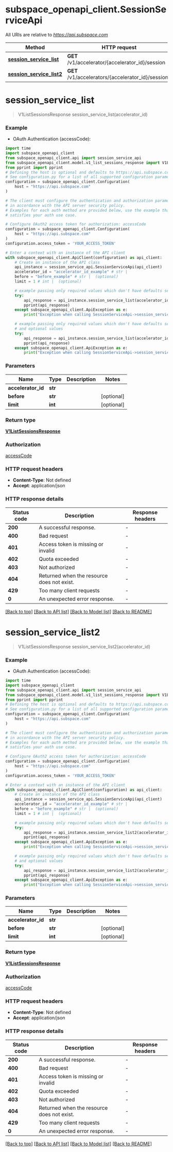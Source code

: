 # subspace_openapi_client.SessionServiceApi

All URIs are relative to *https://api.subspace.com*

Method | HTTP request | Description
------------- | ------------- | -------------
[**session_service_list**](SessionServiceApi.md#session_service_list) | **GET** /v1/accelerator/{accelerator_id}/session | 
[**session_service_list2**](SessionServiceApi.md#session_service_list2) | **GET** /v1/accelerators/{accelerator_id}/sessions | 


# **session_service_list**
> V1ListSessionsResponse session_service_list(accelerator_id)



### Example

* OAuth Authentication (accessCode):
```python
import time
import subspace_openapi_client
from subspace_openapi_client.api import session_service_api
from subspace_openapi_client.model.v1_list_sessions_response import V1ListSessionsResponse
from pprint import pprint
# Defining the host is optional and defaults to https://api.subspace.com
# See configuration.py for a list of all supported configuration parameters.
configuration = subspace_openapi_client.Configuration(
    host = "https://api.subspace.com"
)

# The client must configure the authentication and authorization parameters
# in accordance with the API server security policy.
# Examples for each auth method are provided below, use the example that
# satisfies your auth use case.

# Configure OAuth2 access token for authorization: accessCode
configuration = subspace_openapi_client.Configuration(
    host = "https://api.subspace.com"
)
configuration.access_token = 'YOUR_ACCESS_TOKEN'

# Enter a context with an instance of the API client
with subspace_openapi_client.ApiClient(configuration) as api_client:
    # Create an instance of the API class
    api_instance = session_service_api.SessionServiceApi(api_client)
    accelerator_id = "accelerator_id_example" # str | 
    before = "before_example" # str |  (optional)
    limit = 1 # int |  (optional)

    # example passing only required values which don't have defaults set
    try:
        api_response = api_instance.session_service_list(accelerator_id)
        pprint(api_response)
    except subspace_openapi_client.ApiException as e:
        print("Exception when calling SessionServiceApi->session_service_list: %s\n" % e)

    # example passing only required values which don't have defaults set
    # and optional values
    try:
        api_response = api_instance.session_service_list(accelerator_id, before=before, limit=limit)
        pprint(api_response)
    except subspace_openapi_client.ApiException as e:
        print("Exception when calling SessionServiceApi->session_service_list: %s\n" % e)
```


### Parameters

Name | Type | Description  | Notes
------------- | ------------- | ------------- | -------------
 **accelerator_id** | **str**|  |
 **before** | **str**|  | [optional]
 **limit** | **int**|  | [optional]

### Return type

[**V1ListSessionsResponse**](V1ListSessionsResponse.md)

### Authorization

[accessCode](../README.md#accessCode)

### HTTP request headers

 - **Content-Type**: Not defined
 - **Accept**: application/json


### HTTP response details
| Status code | Description | Response headers |
|-------------|-------------|------------------|
**200** | A successful response. |  -  |
**400** | Bad request |  -  |
**401** | Access token is missing or invalid |  -  |
**402** | Quota exceeded |  -  |
**403** | Not authorized |  -  |
**404** | Returned when the resource does not exist. |  -  |
**429** | Too many client requests |  -  |
**0** | An unexpected error response. |  -  |

[[Back to top]](#) [[Back to API list]](../README.md#documentation-for-api-endpoints) [[Back to Model list]](../README.md#documentation-for-models) [[Back to README]](../README.md)

# **session_service_list2**
> V1ListSessionsResponse session_service_list2(accelerator_id)



### Example

* OAuth Authentication (accessCode):
```python
import time
import subspace_openapi_client
from subspace_openapi_client.api import session_service_api
from subspace_openapi_client.model.v1_list_sessions_response import V1ListSessionsResponse
from pprint import pprint
# Defining the host is optional and defaults to https://api.subspace.com
# See configuration.py for a list of all supported configuration parameters.
configuration = subspace_openapi_client.Configuration(
    host = "https://api.subspace.com"
)

# The client must configure the authentication and authorization parameters
# in accordance with the API server security policy.
# Examples for each auth method are provided below, use the example that
# satisfies your auth use case.

# Configure OAuth2 access token for authorization: accessCode
configuration = subspace_openapi_client.Configuration(
    host = "https://api.subspace.com"
)
configuration.access_token = 'YOUR_ACCESS_TOKEN'

# Enter a context with an instance of the API client
with subspace_openapi_client.ApiClient(configuration) as api_client:
    # Create an instance of the API class
    api_instance = session_service_api.SessionServiceApi(api_client)
    accelerator_id = "accelerator_id_example" # str | 
    before = "before_example" # str |  (optional)
    limit = 1 # int |  (optional)

    # example passing only required values which don't have defaults set
    try:
        api_response = api_instance.session_service_list2(accelerator_id)
        pprint(api_response)
    except subspace_openapi_client.ApiException as e:
        print("Exception when calling SessionServiceApi->session_service_list2: %s\n" % e)

    # example passing only required values which don't have defaults set
    # and optional values
    try:
        api_response = api_instance.session_service_list2(accelerator_id, before=before, limit=limit)
        pprint(api_response)
    except subspace_openapi_client.ApiException as e:
        print("Exception when calling SessionServiceApi->session_service_list2: %s\n" % e)
```


### Parameters

Name | Type | Description  | Notes
------------- | ------------- | ------------- | -------------
 **accelerator_id** | **str**|  |
 **before** | **str**|  | [optional]
 **limit** | **int**|  | [optional]

### Return type

[**V1ListSessionsResponse**](V1ListSessionsResponse.md)

### Authorization

[accessCode](../README.md#accessCode)

### HTTP request headers

 - **Content-Type**: Not defined
 - **Accept**: application/json


### HTTP response details
| Status code | Description | Response headers |
|-------------|-------------|------------------|
**200** | A successful response. |  -  |
**400** | Bad request |  -  |
**401** | Access token is missing or invalid |  -  |
**402** | Quota exceeded |  -  |
**403** | Not authorized |  -  |
**404** | Returned when the resource does not exist. |  -  |
**429** | Too many client requests |  -  |
**0** | An unexpected error response. |  -  |

[[Back to top]](#) [[Back to API list]](../README.md#documentation-for-api-endpoints) [[Back to Model list]](../README.md#documentation-for-models) [[Back to README]](../README.md)


